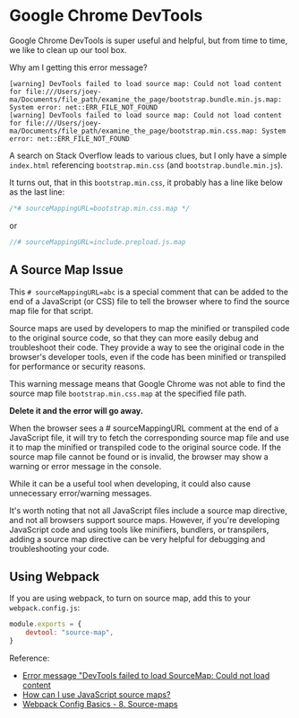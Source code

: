 # Google Chrome DevTools

Google Chrome DevTools is super useful and helpful, but from time to time, we like to clean up our tool box.

Why am I getting this error message? 

```console
[warning] DevTools failed to load source map: Could not load content for file:///Users/joey-ma/Documents/file_path/examine_the_page/bootstrap.bundle.min.js.map: System error: net::ERR_FILE_NOT_FOUND
[warning] DevTools failed to load source map: Could not load content for file:///Users/joey-ma/Documents/file_path/examine_the_page/bootstrap.min.css.map: System error: net::ERR_FILE_NOT_FOUND
```

A search on Stack Overflow leads to various clues, but I only have a simple `index.html` referencing `bootstrap.min.css` (and `bootstrap.bundle.min.js`).

It turns out, that in this `bootstrap.min.css`, it probably has a line like below as the last line:

```css
/*# sourceMappingURL=bootstrap.min.css.map */
```

or 

```js
//# sourceMappingURL=include.prepload.js.map
```

## A Source Map Issue

This `# sourceMappingURL=abc` is a special comment that can be added to the end of a JavaScript (or CSS) file to tell the browser where to find the source map file for that script. 

Source maps are used by developers to map the minified or transpiled code to the original source code, so that they can more easily debug and troubleshoot their code. They provide a way to see the original code in the browser's developer tools, even if the code has been minified or transpiled for performance or security reasons.

This warning message means that Google Chrome was not able to find the source map file `bootstrap.min.css.map` at the specified file path.

**Delete it and the error will go away.**

When the browser sees a # sourceMappingURL comment at the end of a JavaScript file, it will try to fetch the corresponding source map file and use it to map the minified or transpiled code to the original source code. If the source map file cannot be found or is invalid, the browser may show a warning or error message in the console.

While it can be a useful tool when developing, it could also cause unnecessary error/warning messages.

It's worth noting that not all JavaScript files include a source map directive, and not all browsers support source maps. However, if you're developing JavaScript code and using tools like minifiers, bundlers, or transpilers, adding a source map directive can be very helpful for debugging and troubleshooting your code.

## Using Webpack

If you are using webpack, to turn on source map, add this to your `webpack.config.js`:

```js
module.exports = {
    devtool: "source-map",
}
```

Reference:  
- [Error message "DevTools failed to load SourceMap: Could not load content](https://stackoverflow.com/a/67559032/16330123)
- [How can I use JavaScript source maps?](https://stackoverflow.com/questions/21719562/how-can-i-use-javascript-source-maps-map-files)
- [Webpack Config Basics - 8. Source-maps](https://www.youtube.com/watch?v=fGed9phNkto)

